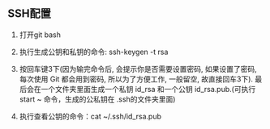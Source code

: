 ## SSH配置

1. 打开git bash

2. 执行生成公钥和私钥的命令: ssh-keygen -t rsa 

3. 按回车键3下(因为输完命令后, 会提示你是否需要设置密码, 如果设置了密码, 每次使用 Git 都会用到密码, 所以为了方便工作, 一般留空, 故直接回车3下).
最后会在一个文件夹里面生成一个私钥 id_rsa 和一个公钥 id_rsa.pub.(可执行start ~ 命令，生成的公私钥在 .ssh的文件夹里面)

4. 执行查看公钥的命令：cat ~/.ssh/id_rsa.pub  
